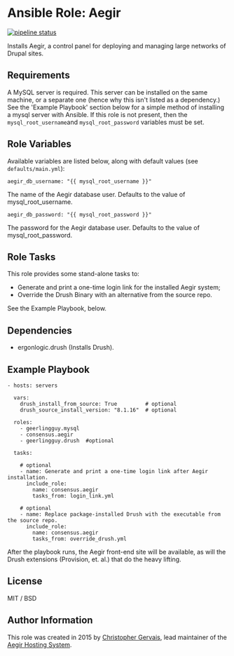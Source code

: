 # Ansible Role: Aegir

[![pipeline status](https://gitlab.com/consensus.enterprises/ansible-roles/ansible-role-aegir/badges/master/pipeline.svg)](https://gitlab.com/consensus.enterprises/ansible-roles/ansible-role-aegir/commits/master)

Installs Aegir, a control panel for deploying and managing large networks of Drupal sites.

## Requirements

A MySQL server is required. This server can be installed on the same machine,
or a separate one (hence why this isn't listed as a dependency.) See the
'Example Playbook' section below for a simple method of installing a mysql
server with Ansible. If this role is not present, then the
`mysql_root_username`and `mysql_root_password` variables must be set.

## Role Variables

Available variables are listed below, along with default values (see `defaults/main.yml`):

    aegir_db_username: "{{ mysql_root_username }}"

The name of the Aegir database user. Defaults to the value of mysql_root_username.

    aegir_db_password: "{{ mysql_root_password }}"

The password for the Aegir database user. Defaults to the value of mysql_root_password.

## Role Tasks

This role provides some stand-alone tasks to:

* Generate and print a one-time login link for the installed Aegir system;
* Override the Drush Binary with an alternative from the source repo.

See the Example Playbook, below.

## Dependencies

- ergonlogic.drush (Installs Drush).

## Example Playbook

```
- hosts: servers

  vars:
    drush_install_from_source: True         # optional
    drush_source_install_version: "8.1.16"  # optional

  roles:
    - geerlingguy.mysql
    - consensus.aegir
    - geerlingguy.drush  #optional

  tasks: 

    # optional
    - name: Generate and print a one-time login link after Aegir installation.
      include_role:
        name: consensus.aegir
        tasks_from: login_link.yml

    # optional
    - name: Replace package-installed Drush with the executable from the source repo.
      include_role:
        name: consensus.aegir
        tasks_from: override_drush.yml
```

After the playbook runs, the Aegir front-end site will be available, as will
the Drush extensions (Provision, et. al.) that do the heavy lifting.

## License

MIT / BSD

## Author Information

This role was created in 2015 by [Christopher Gervais](http://ergonlogic.com/), lead maintainer of the [Aegir Hosting System](http://www.aegirproject.org).
